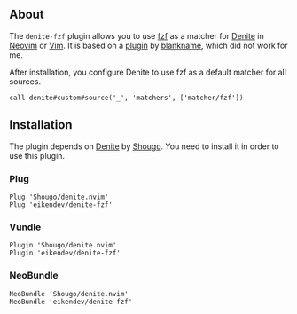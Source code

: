 About
-----

The `denite-fzf` plugin allows you to use [fzf](https://github.com/junegunn/fzf) as a matcher for [Denite](https://github.com/Shougo/denite.nvim) in [Neovim](https://neovim.io/) or [Vim](https://www.vim.org/).
It is based on a [plugin](https://github.com/blankname/denite_fzf_matcher) by [blankname](https://github.com/blankname), which did not work for me.

After installation, you configure Denite to use fzf as a default matcher for all sources.
```
call denite#custom#source('_', 'matchers', ['matcher/fzf'])
```

Installation
------------

The plugin depends on [Denite](https://github.com/Shougo/denite.nvim) by [Shougo](https://github.com/Shougo).
You need to install it in order to use this plugin.

### Plug
```
Plug 'Shougo/denite.nvim'
Plug 'eikendev/denite-fzf'
```
### Vundle
```
Plugin 'Shougo/denite.nvim'
Plugin 'eikendev/denite-fzf'
```
### NeoBundle
```
NeoBundle 'Shougo/denite.nvim'
NeoBundle 'eikendev/denite-fzf'
```
